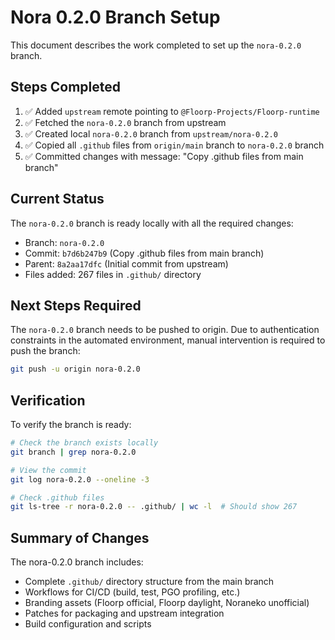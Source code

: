 # Nora 0.2.0 Branch Setup

This document describes the work completed to set up the `nora-0.2.0` branch.

## Steps Completed

1. ✅ Added `upstream` remote pointing to `@Floorp-Projects/Floorp-runtime`
2. ✅ Fetched the `nora-0.2.0` branch from upstream
3. ✅ Created local `nora-0.2.0` branch from `upstream/nora-0.2.0`
4. ✅ Copied all `.github` files from `origin/main` branch to `nora-0.2.0` branch
5. ✅ Committed changes with message: "Copy .github files from main branch"

## Current Status

The `nora-0.2.0` branch is ready locally with all the required changes:
- Branch: `nora-0.2.0`
- Commit: `b7d6b247b9` (Copy .github files from main branch)
- Parent: `8a2aa17dfc` (Initial commit from upstream)
- Files added: 267 files in `.github/` directory

## Next Steps Required

The `nora-0.2.0` branch needs to be pushed to origin. Due to authentication constraints in the automated environment, manual intervention is required to push the branch:

```bash
git push -u origin nora-0.2.0
```

## Verification

To verify the branch is ready:

```bash
# Check the branch exists locally
git branch | grep nora-0.2.0

# View the commit
git log nora-0.2.0 --oneline -3

# Check .github files
git ls-tree -r nora-0.2.0 -- .github/ | wc -l  # Should show 267
```

## Summary of Changes

The nora-0.2.0 branch includes:
- Complete `.github/` directory structure from the main branch
- Workflows for CI/CD (build, test, PGO profiling, etc.)
- Branding assets (Floorp official, Floorp daylight, Noraneko unofficial)
- Patches for packaging and upstream integration
- Build configuration and scripts
